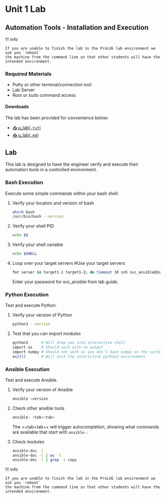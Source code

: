 # Unit 1 Lab
## Automation Tools - Installation and Execution

!!! info

    If you are unable to finish the lab in the ProLUG lab environment we ask you `reboot`
    the machine from the command line so that other students will have the intended environment.


### Required Materials

- Putty or other terminal/connection tool
- Lab Server
- Root or sudo command access

#### Downloads

The lab has been provided for convenience below:

- <a href="../../assets/downloads/u/u_lab.txt" target="_blank" download>📥 u_lab(`.txt`)</a>
- <a href="../../assets/downloads/u/u_lab.md" target="_blank" download>📥 u_lab(`.md`)</a>


## Lab

This lab is designed to have the engineer verify and execute their automation
tools in a controlled environment.

### Bash Execution

Execute some simple commands within your bash shell.

1. Verify your location and version of bash

   ```bash linenums="1"
   which bash
   /usr/bin/bash --version
   ```

2. Verify your shell PID

   ```bash linenums="1"
   echo $$
   ```

3. Verify your shell variable

   ```bash linenums="1"
   echo $SHELL
   ```

4. Loop over your target servers #Use your target servers
   ```bash linenums="1"
   for server in target1-1 target1-2; do timeout 10 ssh svc_ansible@$server 'uptime'; done
   ```
   Enter your password for svc_ansible from lab guide.

### Python Execution

Test and execute Python.

1. Verify your version of Python

   ```bash linenums="1"
   python3 --version
   ```

2. Test that you can import modules
   ```bash linenums="1"
   python3      # Will drop you into interactive shell
   import os    # Should work with no output
   import numpy # Should not work as you don’t have numpy on the system
   exit()       # Will exit the interactive python3 environment.
   ```

### Ansible Execution

Test and execute Ansible.

1. Verify your version of Ansible

   ```bash linenums="1"
   ansible –version
   ```

2. Check other ansible tools

   ```bash linenums="1"
   ansible- <tab><tab>
   ```
   The ++tab+tab++ will trigger autocompletion, showing what commands are
   available that start with `ansible-`.  

3. Check modules
   ```bash linenums="1"
   ansible-doc -l
   ansible-doc -l | wc -l
   ansible-doc -l | grep -i copy
   ```

!!! info

    If you are unable to finish the lab in the ProLUG lab environment we ask you `reboot`
    the machine from the command line so that other students will have the intended environment.

